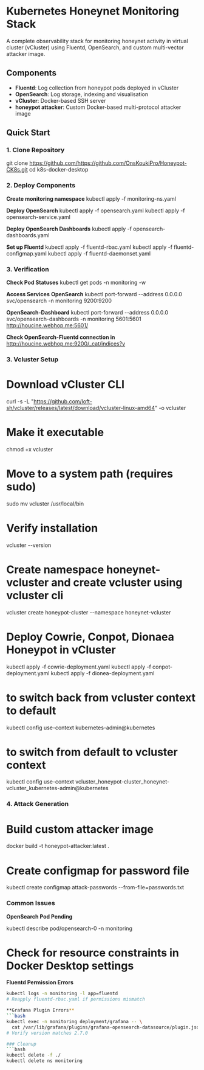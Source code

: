# Kubernetes Honeynet Monitoring Stack

A complete observability stack for monitoring honeynet activity in virtual cluster (vCluster) using Fluentd, OpenSearch, and custom multi-vector attacker image.

## Components
- **Fluentd**: Log collection from honeypot pods deployed in vCluster
- **OpenSearch**: Log storage, indexing and visualisation
- **vCluster**: Docker-based SSH server
- **honeypot attacker**: Custom Docker-based multi-protocol attacker image

## Quick Start

### 1. Clone Repository
git clone https://github.com/https://github.com/OnsKoukiPro/Honeypot-CK8s.git
cd k8s-docker-desktop

### 2. Deploy Components
**Create monitoring namespace**
kubectl apply -f monitoring-ns.yaml

**Deploy OpenSearch**
kubectl apply -f opensearch.yaml
kubectl apply -f opensearch-service.yaml

**Deploy OpenSearch Dashboards**
kubectl apply -f opensearch-dashboards.yaml

**Set up Fluentd**
kubectl apply -f fluentd-rbac.yaml
kubectl apply -f fluentd-configmap.yaml
kubectl apply -f fluentd-daemonset.yaml

### 3. Verification

**Check Pod Statuses**
kubectl get pods -n monitoring -w

**Access Services**
**OpenSearch**
kubectl port-forward --address 0.0.0.0 svc/opensearch -n monitoring 9200:9200

**OpenSearch-Dashboard**
kubectl port-forward --address 0.0.0.0 svc/opensearch-dashboards -n monitoring 5601:5601
http://houcine.webhop.me:5601/

**Check OpenSearch-Fluentd connection in**
http://houcine.webhop.me:9200/_cat/indices?v


### 3. Vcluster Setup
# Download vCluster CLI
curl -s -L "https://github.com/loft-sh/vcluster/releases/latest/download/vcluster-linux-amd64" -o vcluster

# Make it executable
chmod +x vcluster

# Move to a system path (requires sudo)
sudo mv vcluster /usr/local/bin

# Verify installation
vcluster --version

# Create namespace honeynet-vcluster and create vcluster using vcluster cli
vcluster create honeypot-cluster --namespace honeynet-vcluster

# Deploy Cowrie, Conpot, Dionaea Honeypot in vCluster
kubectl apply -f cowrie-deployment.yaml
kubectl apply -f conpot-deployment.yaml
kubectl apply -f dionea-deployment.yaml


# to switch back from vcluster context to default
kubectl config use-context kubernetes-admin@kubernetes

# to switch from default to vcluster context
kubectl config use-context vcluster_honeypot-cluster_honeynet-vcluster_kubernetes-admin@kubernetes

### 4. Attack Generation
# Build custom attacker image
docker build -t honeypot-attacker:latest .
# Create configmap for password file
 kubectl create configmap attack-passwords --from-file=passwords.txt

### Common Issues
**OpenSearch Pod Pending**

kubectl describe pod/opensearch-0 -n monitoring
# Check for resource constraints in Docker Desktop settings

**Fluentd Permission Errors**
```bash
kubectl logs -n monitoring -l app=fluentd
# Reapply fluentd-rbac.yaml if permissions mismatch

**Grafana Plugin Errors**
```bash
kubectl exec -n monitoring deployment/grafana -- \
  cat /var/lib/grafana/plugins/grafana-opensearch-datasource/plugin.json
# Verify version matches 2.7.0

### Cleanup
```bash
kubectl delete -f ./
kubectl delete ns monitoring

